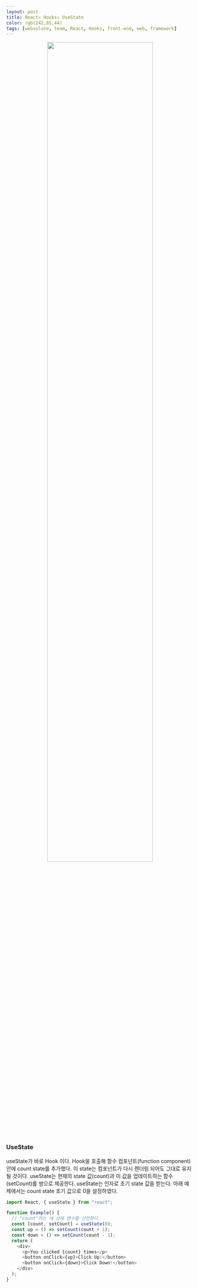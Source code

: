 ```yaml
---
layout: post
title: React⚛ Hooks⚛ UseState
color: rgb(242,85,44)
tags: [websolute, team, React, Hooks, front-end, web, framework]
---
```


<p align = "center"><img src="https://miro.medium.com/max/6300/1*buOLbtsDPRK8VLxlMTAmLQ.jpeg" width = "75%"></p>

### UseState

useState가 바로 Hook 이다. Hook을 호출해 함수 컴포넌트(function component) 안에 count state를 추가했다. 이 state는 컴포넌트가 다시 렌더링 되어도 그대로 유지될 것이다. useState는 현재의 state 값(count)과 이 값을 업데이트하는 함수(setCount)를 쌍으로 제공한다.
useState는 인자로 초기 state 값을 받는다. 아래 예제에서는 count state 초기 값으로 0을 설정하였다.

```javascript
import React, { useState } from "react";

function Example() {
  // "count"라는 새 상태 변수를 선언한다.
  const [count, setCount] = useState(0);
  const up = () => setCount(count + 1);
  const down = () => setCount(count - 1);
  return (
    <div>
      <p>You clicked {count} times</p>
      <button onClick={up}>Click Up!</button>
      <button onClick={down}>Click Down!</button>
    </div>
  );
}
```

<br>
<br>
